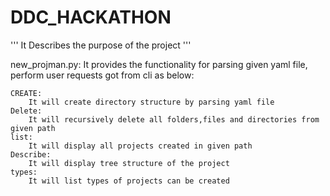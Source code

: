# DDC_HACKATHON
'''
It Describes the purpose of the project
'''

new_projman.py:
    It provides the functionality for parsing given yaml file, perform user requests got from cli as below:

    CREATE:
        It will create directory structure by parsing yaml file
    Delete:
        It will recursively delete all folders,files and directories from given path
    list:
        It will display all projects created in given path
    Describe:
        It will display tree structure of the project
    types:
        It will list types of projects can be created
